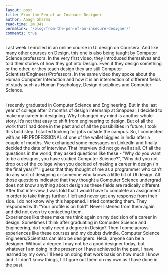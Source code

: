 ```yaml
---
layout: post
title: From the Pen of an Insecure Designer
author: Anagh Sharma
read-time: 2m 34s
permalink: '/blog/from-the-pen-of-an-insecure-designer/'
comments: true
---
```


Last week I enrolled in an online course in UI design on Coursera. And like many other courses on Design, this one is also being taught by Computer Science professors. In the very first video, they introduced themselves and told their stories of how they got into Design. Even if they design something or the other, or they teach design they are still Computer Scientists/Engineers/Professors. In the same video they spoke about the Human Computer Interaction and how it is an intersection of different fields of study such as Human Psychology, Design disciplines and Computer Science. 

<br/>
I recently graduated in Computer Science and Engineering. But in the last year of college after 2 months of design internship at Snapdeal, I decided to make my career in designing. Why I changed my mind is another whole story. It’s not that easy to shift from engineering to design. But of all the work that I had done in the past and of all the possibilities in future, I took this bold step. I started looking for jobs outside the campus. So, I connected with an HR PROFESSIONAL of one of the wallet biggies in India after a couple of months. We exchanged some messages on LinkedIn and finally decided the date of interview. That interview did not go well at all. Of all the questions in the world, they asked questions like these - “Why do you want to be a designer, you have studied Computer Science?”, “Why did you not drop out of the college when you decided of making a career in design (in the final year)?” I guess that they thought of me as a programmer who can’t do any sort of designing or someone who knows a little bit of UI design. All those questions indicated that they thought a Computer Science undergrad does not know anything about design as these fields are radically different. After that interview, I was told that I would have to complete an assignment in order to take things further. I left and never got any response from their side. I do not know why this happened. I tried contacting them. They responded with “Your profile is on hold”. Never listened from them again and did not even try contacting them.

<br/>
Experiences like these make me think again on my decision of a career in design. Sometimes I think after graduating in Computer Science and Engineering, do I really need a degree in Design? Then I come across experiences like these courses and my doubts dwindle. Computer Science Engineers/Scientists can also be designers. Heck, anyone can be a designer. Without a degree I may not be a good designer today, but whatever I am doing in the present or I have achieved in the past, I have learned by my own. I'll keep on doing that work basis on how much I know and if I don't know things, I'll figure out them on my own as I have done in the past.